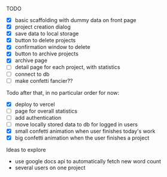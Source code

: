 TODO

- [x] basic scaffolding with dummy data on front page
- [x] project creation dialog
- [x] save data to local storage
- [x] button to delete projects
- [x] confirmation window to delete
- [x] button to archive projects
- [x] archive page
- [ ] detail page for each project, with statistics
- [ ] connect to db
- [ ] make confetti fancier??

Todo after that, in no particular order for now:

- [x] deploy to vercel
- [ ] page for overall statistics
- [ ] add authentication
- [ ] move locally stored data to db for logged in users
- [x] small confetti animation when user finishes today's work
- [x] big confetti animation when the user finishes a project

Ideas to explore

- use google docs api to automatically fetch new word count
- several users on one project
